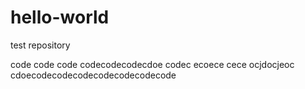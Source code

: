 # hello-world
test repository

code
code
code
codecodecodecdoe
codec
ecoece
cece
ocjdocjeoc
cdoecodecodecodecodecodecodecode
